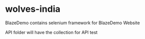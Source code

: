 # wolves-india

BlazeDemo contains selenium framework for BlazeDemo Website

API folder will have the collection for API test
